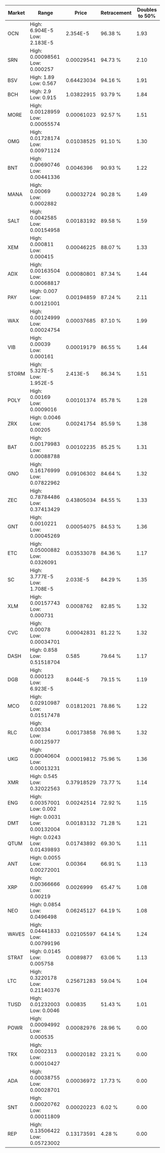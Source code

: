 | Market | Range | Price| Retracement | Doubles to 50% |
| --- | --- | --- | --- | --- |
| OCN | High: 6.904E-5<br />Low: 2.183E-5 | 2.354E-5 | 96.38 % | 1.93 |
| SRN | High: 0.00098561<br />Low: 0.000257 | 0.00029541 | 94.73 % | 2.10 |
| BSV | High: 1.89<br />Low: 0.567 | 0.64423034 | 94.16 % | 1.91 |
| BCH | High: 2.9<br />Low: 0.915 | 1.03822915 | 93.79 % | 1.84 |
| MORE | High: 0.00128959<br />Low: 0.00055574 | 0.00061023 | 92.57 % | 1.51 |
| OMG | High: 0.01728174<br />Low: 0.00971124 | 0.01038525 | 91.10 % | 1.30 |
| BNT | High: 0.00690746<br />Low: 0.00441336 | 0.0046396 | 90.93 % | 1.22 |
| MANA | High: 0.00069<br />Low: 0.0002882 | 0.00032724 | 90.28 % | 1.49 |
| SALT | High: 0.0042585<br />Low: 0.00154958 | 0.00183192 | 89.58 % | 1.59 |
| XEM | High: 0.000811<br />Low: 0.000415 | 0.00046225 | 88.07 % | 1.33 |
| ADX | High: 0.00163504<br />Low: 0.00068817 | 0.00080801 | 87.34 % | 1.44 |
| PAY | High: 0.007<br />Low: 0.00121001 | 0.00194859 | 87.24 % | 2.11 |
| WAX | High: 0.00124999<br />Low: 0.00024754 | 0.00037685 | 87.10 % | 1.99 |
| VIB | High: 0.00039<br />Low: 0.000161 | 0.00019179 | 86.55 % | 1.44 |
| STORM | High: 5.327E-5<br />Low: 1.952E-5 | 2.413E-5 | 86.34 % | 1.51 |
| POLY | High: 0.00169<br />Low: 0.0009016 | 0.00101374 | 85.78 % | 1.28 |
| ZRX | High: 0.0046<br />Low: 0.00205 | 0.00241754 | 85.59 % | 1.38 |
| BAT | High: 0.00179983<br />Low: 0.00088788 | 0.00102235 | 85.25 % | 1.31 |
| GNO | High: 0.16176999<br />Low: 0.07822962 | 0.09106302 | 84.64 % | 1.32 |
| ZEC | High: 0.78784486<br />Low: 0.37413429 | 0.43805034 | 84.55 % | 1.33 |
| GNT | High: 0.0010221<br />Low: 0.00045269 | 0.00054075 | 84.53 % | 1.36 |
| ETC | High: 0.05000882<br />Low: 0.0326091 | 0.03533078 | 84.36 % | 1.17 |
| SC | High: 3.777E-5<br />Low: 1.708E-5 | 2.033E-5 | 84.29 % | 1.35 |
| XLM | High: 0.00157743<br />Low: 0.000731 | 0.0008762 | 82.85 % | 1.32 |
| CVC | High: 0.00078<br />Low: 0.00034701 | 0.00042831 | 81.22 % | 1.32 |
| DASH | High: 0.858<br />Low: 0.51518704 | 0.585 | 79.64 % | 1.17 |
| DGB | High: 0.000123<br />Low: 6.923E-5 | 8.044E-5 | 79.15 % | 1.19 |
| MCO | High: 0.02910987<br />Low: 0.01517478 | 0.01812021 | 78.86 % | 1.22 |
| RLC | High: 0.00334<br />Low: 0.00125977 | 0.00173858 | 76.98 % | 1.32 |
| UKG | High: 0.00040604<br />Low: 0.00013231 | 0.00019812 | 75.96 % | 1.36 |
| XMR | High: 0.545<br />Low: 0.32022563 | 0.37918529 | 73.77 % | 1.14 |
| ENG | High: 0.00357001<br />Low: 0.002 | 0.00242514 | 72.92 % | 1.15 |
| DMT | High: 0.0031<br />Low: 0.00132004 | 0.00183132 | 71.28 % | 1.21 |
| QTUM | High: 0.0243<br />Low: 0.01439893 | 0.01743892 | 69.30 % | 1.11 |
| ANT | High: 0.0055<br />Low: 0.00272001 | 0.00364 | 66.91 % | 1.13 |
| XRP | High: 0.00366666<br />Low: 0.00219 | 0.0026999 | 65.47 % | 1.08 |
| NEO | High: 0.0854<br />Low: 0.0496498 | 0.06245127 | 64.19 % | 1.08 |
| WAVES | High: 0.04441833<br />Low: 0.00799196 | 0.02105597 | 64.14 % | 1.24 |
| STRAT | High: 0.0145<br />Low: 0.005758 | 0.0089877 | 63.06 % | 1.13 |
| LTC | High: 0.3220178<br />Low: 0.21140376 | 0.25671283 | 59.04 % | 1.04 |
| TUSD | High: 0.01232003<br />Low: 0.0046 | 0.00835 | 51.43 % | 1.01 |
| POWR | High: 0.00094992<br />Low: 0.000535 | 0.00082976 | 28.96 % | 0.00 |
| TRX | High: 0.0002313<br />Low: 0.00010427 | 0.00020182 | 23.21 % | 0.00 |
| ADA | High: 0.00038755<br />Low: 0.00028701 | 0.00036972 | 17.73 % | 0.00 |
| SNT | High: 0.00020762<br />Low: 0.00011809 | 0.00020223 | 6.02 % | 0.00 |
| REP | High: 0.13506422<br />Low: 0.05723002 | 0.13173591 | 4.28 % | 0.00 |
